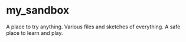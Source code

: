 # my_sandbox
A place to try anything. Various files and sketches of everything. A safe place to learn and play.
